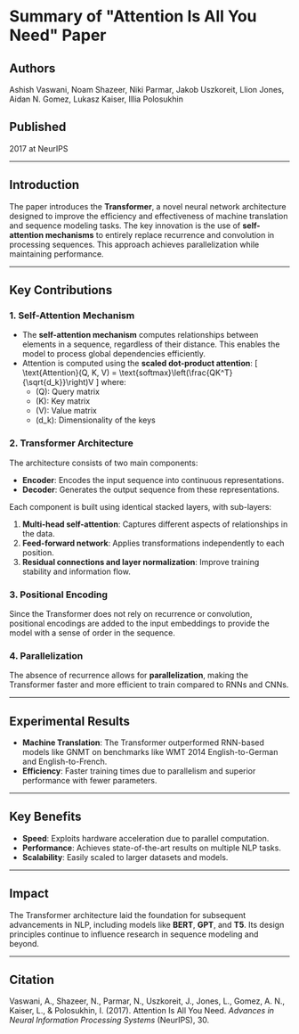 # Summary of "Attention Is All You Need" Paper

## Authors
Ashish Vaswani, Noam Shazeer, Niki Parmar, Jakob Uszkoreit, Llion Jones, Aidan N. Gomez, Lukasz Kaiser, Illia Polosukhin

## Published
2017 at NeurIPS

---

## Introduction
The paper introduces the **Transformer**, a novel neural network architecture designed to improve the efficiency and effectiveness of machine translation and sequence modeling tasks. The key innovation is the use of **self-attention mechanisms** to entirely replace recurrence and convolution in processing sequences. This approach achieves parallelization while maintaining performance.

---

## Key Contributions

### 1. Self-Attention Mechanism
- The **self-attention mechanism** computes relationships between elements in a sequence, regardless of their distance. This enables the model to process global dependencies efficiently.
- Attention is computed using the **scaled dot-product attention**:
  \[
  \text{Attention}(Q, K, V) = \text{softmax}\left(\frac{QK^T}{\sqrt{d_k}}\right)V
  \]
  where:
  - \(Q\): Query matrix
  - \(K\): Key matrix
  - \(V\): Value matrix
  - \(d_k\): Dimensionality of the keys

### 2. Transformer Architecture
The architecture consists of two main components:
- **Encoder**: Encodes the input sequence into continuous representations.
- **Decoder**: Generates the output sequence from these representations.

Each component is built using identical stacked layers, with sub-layers:
1. **Multi-head self-attention**: Captures different aspects of relationships in the data.
2. **Feed-forward network**: Applies transformations independently to each position.
3. **Residual connections and layer normalization**: Improve training stability and information flow.

### 3. Positional Encoding
Since the Transformer does not rely on recurrence or convolution, positional encodings are added to the input embeddings to provide the model with a sense of order in the sequence.

### 4. Parallelization
The absence of recurrence allows for **parallelization**, making the Transformer faster and more efficient to train compared to RNNs and CNNs.

---

## Experimental Results
- **Machine Translation**: The Transformer outperformed RNN-based models like GNMT on benchmarks like WMT 2014 English-to-German and English-to-French.
- **Efficiency**: Faster training times due to parallelism and superior performance with fewer parameters.

---

## Key Benefits
- **Speed**: Exploits hardware acceleration due to parallel computation.
- **Performance**: Achieves state-of-the-art results on multiple NLP tasks.
- **Scalability**: Easily scaled to larger datasets and models.

---

## Impact
The Transformer architecture laid the foundation for subsequent advancements in NLP, including models like **BERT**, **GPT**, and **T5**. Its design principles continue to influence research in sequence modeling and beyond.

---

## Citation
Vaswani, A., Shazeer, N., Parmar, N., Uszkoreit, J., Jones, L., Gomez, A. N., Kaiser, L., & Polosukhin, I. (2017). Attention Is All You Need. *Advances in Neural Information Processing Systems* (NeurIPS), 30.
